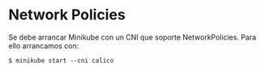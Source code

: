# Network Policies

Se debe arrancar Minikube con un CNI que soporte NetworkPolicies. Para ello arrancamos con:
	
	$ minikube start --cni calico
